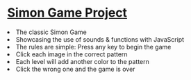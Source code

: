 <h1><a href="https://gsherm23.github.io/Web-Development-Portfolio/Simon%20Game/">Simon Game Project</a></h1>
<li> The classic Simon Game </li>
<li> Showcasing the use of sounds & functions with JavaScript</li>
<li> The rules are simple: Press any key to begin the game </li>
<li> Click each image in the correct pattern</li>
<li> Each level will add another color to the pattern </li>
<li> Click the wrong one and the game is over </li>
